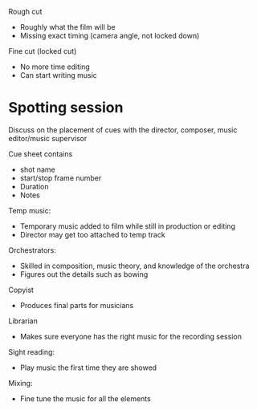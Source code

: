 
Rough cut

- Roughly what the film will be
- Missing exact timing (camera angle, not locked down)

Fine cut (locked cut)
- No more time editing
- Can start writing music

# Spotting session

Discuss on the placement of cues with the director, composer, music editor/music supervisor

Cue sheet contains

- shot name
- start/stop frame number
- Duration
- Notes

Temp music:
- Temporary music added to film while still in production or editing
- Director may get too attached to temp track

Orchestrators:

- Skilled in composition, music theory, and knowledge of the orchestra
- Figures out the details such as bowing

Copyist
- Produces final parts for musicians

Librarian

- Makes sure everyone has the right music for the recording session

Sight reading:
- Play music the first time they are showed

Mixing:
- Fine tune the music for all the elements

